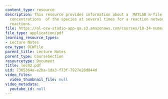 ```yaml
---
content_type: resource
description: This resource provides information about a  MATLAB m-file predicts the
  concentrations  of the species at several times for a reaction network of the two
  reactions.
file: https://ol-ocw-studio-app-qa.s3.amazonaws.com/courses/10-34-numerical-methods-applied-to-chemical-engineering-fall-2005/7305364ae2ba1da3f73f7927e28d844d_lec42.pdf
file_type: application/pdf
learning_resource_types:
- Lecture Notes
ocw_type: OCWFile
parent_title: Lecture Notes
parent_type: CourseSection
resourcetype: Document
title: lec42.pdf
uid: 7305364a-e2ba-1da3-f73f-7927e28d844d
video_files:
  video_thumbnail_file: null
video_metadata:
  youtube_id: null
---
```

